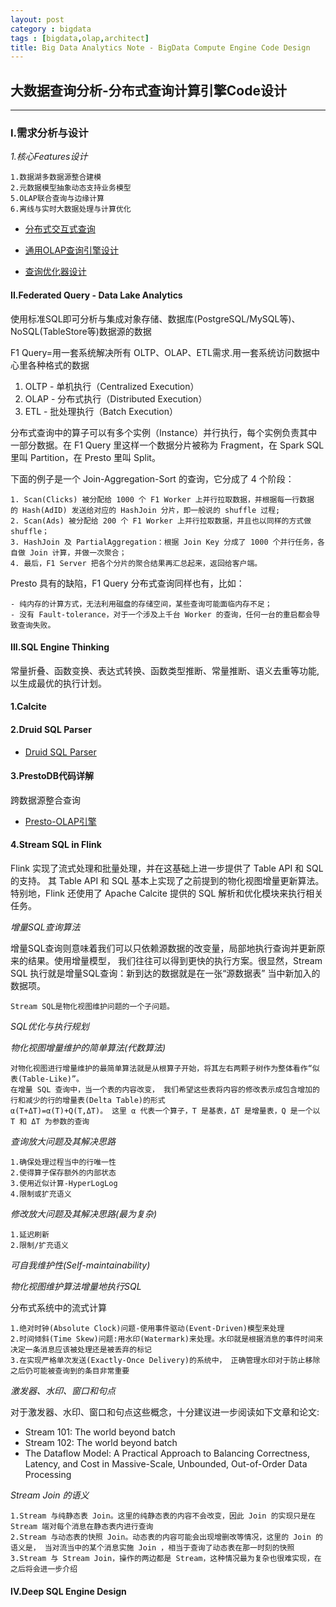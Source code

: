 ```yaml
---
layout: post
category : bigdata
tags : [bigdata,olap,architect]
title: Big Data Analytics Note - BigData Compute Engine Code Design
---
```


## 大数据查询分析-分布式查询计算引擎Code设计
-----------------------------------------------------------

### I.需求分析与设计

_1.核心Features设计_

	1.数据湖多数据源整合建模
	2.元数据模型抽象动态支持业务模型
	5.OLAP联合查询与边缘计算
	6.离线与实时大数据处理与计算优化

- [分布式交互式查询](2017-04-04-olap-sqlonhadoop-research-note.md)

- [通用OLAP查询引擎设计](2017-02-01-bigdata-analytics-olap-query-engine-design-note.md)

- [查询优化器设计](2018-06-01-sql-optimizer-design-note.md)

#### II.Federated Query - Data Lake Analytics

使用标准SQL即可分析与集成对象存储、数据库(PostgreSQL/MySQL等)、NoSQL(TableStore等)数据源的数据

F1 Query=用一套系统解决所有 OLTP、OLAP、ETL需求.用一套系统访问数据中心里各种格式的数据

1. OLTP - 单机执行（Centralized Execution）
2. OLAP - 分布式执行（Distributed Execution）
3. ETL - 批处理执行（Batch Execution）

分布式查询中的算子可以有多个实例（Instance）并行执行，每个实例负责其中一部分数据。在 F1 Query 里这样一个数据分片被称为 Fragment，在 Spark SQL 里叫 Partition，在 Presto 里叫 Split。

下面的例子是一个 Join-Aggregation-Sort 的查询，它分成了 4 个阶段：

	1. Scan(Clicks) 被分配给 1000 个 F1 Worker 上并行拉取数据，并根据每一行数据的 Hash(AdID) 发送给对应的 HashJoin 分片，即一般说的 shuffle 过程;
	2. Scan(Ads) 被分配给 200 个 F1 Worker 上并行拉取数据，并且也以同样的方式做 shuffle；
	3. HashJoin 及 PartialAggregation：根据 Join Key 分成了 1000 个并行任务，各自做 Join 计算，并做一次聚合；
	4. 最后，F1 Server 把各个分片的聚合结果再汇总起来，返回给客户端。

Presto 具有的缺陷，F1 Query 分布式查询同样也有，比如：

	- 纯内存的计算方式，无法利用磁盘的存储空间，某些查询可能面临内存不足；
	- 没有 Fault-tolerance，对于一个涉及上千台 Worker 的查询，任何一台的重启都会导致查询失败。

#### III.SQL Engine Thinking

常量折叠、函数变换、表达式转换、函数类型推断、常量推断、语义去重等功能, 以生成最优的执行计划。

#### 1.Calcite

#### 2.Druid SQL Parser

- [Druid SQL Parser](https://github.com/alibaba/druid/wiki/SQL-Parser)

#### 3.PrestoDB代码详解

跨数据源整合查询

- [Presto-OLAP引擎](2017-04-03-olap-distributed-presto-practice-note.md)

#### 4.Stream SQL in Flink

Flink 实现了流式处理和批量处理，并在这基础上进一步提供了 Table API 和 SQL 的支持。 其 Table API 和 SQL 基本上实现了之前提到的物化视图增量更新算法。特别地，Flink 还使用了 Apache Calcite 提供的 SQL 解析和优化模块来执行相关任务。

_增量SQL查询算法_

增量SQL查询则意味着我们可以只依赖源数据的改变量，局部地执行查询并更新原来的结果。使用增量模型， 我们往往可以得到更快的执行方案。很显然，Stream SQL 执行就是增量SQL查询：新到达的数据就是在一张“源数据表” 当中新加入的数据项。

	Stream SQL是物化视图维护问题的一个子问题。

_SQL优化与执行规划_

_物化视图增量维护的简单算法(代数算法)_

	对物化视图进行增量维护的最简单算法就是从根算子开始，将其左右两颗子树作为整体看作“似表(Table-Like)”。
	在增量 SQL 查询中，当一个表的内容改变， 我们希望这些表将内容的修改表示成包含增加的行和减少的行的增量表(Delta Table)的形式
	α(T+ΔT)=α(T)+Q(T,ΔT)。 这里 α 代表一个算子，T 是基表，ΔT 是增量表，Q 是一个以 T 和 ΔT 为参数的查询

_查询放大问题及其解决思路_

	1.确保处理过程当中的行唯一性
	2.使得算子保存额外的内部状态
	3.使用近似计算-HyperLogLog
	4.限制或扩充语义

_修改放大问题及其解决思路(最为复杂)_

	1.延迟刷新
	2.限制/扩充语义

_可自我维护性(Self-maintainability)_

_物化视图维护算法增量地执行SQL_

分布式系统中的流式计算

	1.绝对时钟(Absolute Clock)问题-使用事件驱动(Event-Driven)模型来处理
	2.时间倾斜(Time Skew)问题:用水印(Watermark)来处理。水印就是根据消息的事件时间来决定一条消息应该被处理还是被丢弃的标记
	3.在实现严格单次发送(Exactly-Once Delivery)的系统中， 正确管理水印对于防止移除之后仍可能被查询到的条目非常重要

_激发器、水印、窗口和句点_

对于激发器、水印、窗口和句点这些概念，十分建议进一步阅读如下文章和论文:

- Stream 101: The world beyond batch
- Stream 102: The world beyond batch
- The Dataflow Model: A Practical Approach to Balancing Correctness, Latency, and Cost in Massive-Scale, Unbounded, Out-of-Order Data Processing

_Stream Join 的语义_

	1.Stream 与纯静态表 Join。这里的纯静态表的内容不会改变，因此 Join 的实现只是在 Stream 端对每个消息在静态表内进行查询
	2.Stream 与动态表的快照 Join。动态表的内容可能会出现增删改等情况，这里的 Join 的语义是， 当对流当中的某个消息实施 Join ，相当于查询了动态表在那一时刻的快照
	3.Stream 与 Stream Join，操作的两边都是 Stream，这种情况最为复杂也很难实现，在之后将会进一步介绍


#### IV.Deep SQL Engine Design


